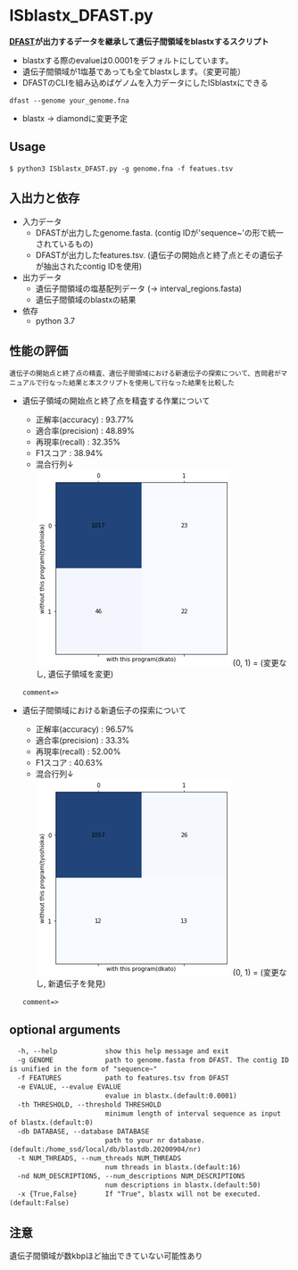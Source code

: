 # ISblastx_DFAST.py
**[DFAST](https://dfast.ddbj.nig.ac.jp "DFAST Home")が出力するデータを継承して遺伝子間領域をblastxするスクリプト**
- blastxする際のevalueは0.0001をデフォルトにしています。
- 遺伝子間領域が1塩基であっても全てblastxします。（変更可能）
- DFASTのCLIを組み込めばゲノムを入力データにしたISblastxにできる
```
dfast --genome your_genome.fna
```
- blastx -> diamondに変更予定
## Usage
```
$ python3 ISblastx_DFAST.py -g genome.fna -f featues.tsv
```
## 入出力と依存
- 入力データ
  - DFASTが出力したgenome.fasta. (contig IDが'sequence~'の形で統一されているもの)
  - DFASTが出力したfeatures.tsv. (遺伝子の開始点と終了点とその遺伝子が抽出されたcontig IDを使用)  
- 出力データ
  - 遺伝子間領域の塩基配列データ (-> interval_regions.fasta)
  - 遺伝子間領域のblastxの結果　　
- 依存
  - python 3.7

## 性能の評価
`遺伝子の開始点と終了点の精査、遺伝子間領域における新遺伝子の探索について、吉岡君がマニュアルで行なった結果と本スクリプトを使用して行なった結果を比較した`  

- 遺伝子領域の開始点と終了点を精査する作業について
  - 正解率(accuracy) : 93.77%  
  - 適合率(precision) : 48.89%  
  - 再現率(recall) : 32.35%  
  - F1スコア : 38.94%  
  - 混合行列↓  
![](./images/A_ver2.png)
(0, 1) = (変更なし, 遺伝子領域を変更)  

  ``comment=> ``  

- 遺伝子間領域における新遺伝子の探索について
  - 正解率(accuracy) : 96.57%  
  - 適合率(precision) : 33.3%  
  - 再現率(recall) : 52.00%  
  - F1スコア : 40.63%  
  - 混合行列↓  
![](./images/B_ver2.png)
(0, 1) = (変更なし, 新遺伝子を発見)  

  ``comment=> ``  

## optional arguments
```
  -h, --help            show this help message and exit
  -g GENOME             path to genome.fasta from DFAST. The contig ID is unified in the form of "sequence~"
  -f FEATURES           path to features.tsv from DFAST
  -e EVALUE, --evalue EVALUE
                        evalue in blastx.(default:0.0001)
  -th THRESHOLD, --threshold THRESHOLD
                        minimum length of interval sequence as input of blastx.(default:0)
  -db DATABASE, --database DATABASE
                        path to your nr database.(default:/home_ssd/local/db/blastdb.20200904/nr)
  -t NUM_THREADS, --num_threads NUM_THREADS
                        num threads in blastx.(default:16)
  -nd NUM_DESCRIPTIONS, --num_descriptions NUM_DESCRIPTIONS
                        num descriptions in blastx.(default:50)
  -x {True,False}       If "True", blastx will not be executed.(default:False)
```
## 注意
遺伝子間領域が数kbpほど抽出できていない可能性あり

